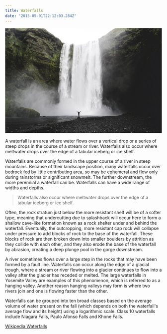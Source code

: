```yaml
---
title: Waterfalls
date: "2015-05-01T22:12:03.284Z"
---
```


![waterfall](./waterfall-1.jpg)

A waterfall is an area where water flows over a vertical drop or a series of steep drops in the course of a stream or river. Waterfalls also occur where meltwater drops over the edge of a tabular iceberg or ice shelf.

Waterfalls are commonly formed in the upper course of a river in steep mountains. Because of their landscape position, many waterfalls occur over bedrock fed by little contributing area, so may be ephemeral and flow only during rainstorms or significant snowmelt. The further downstream, the more perennial a waterfall can be. Waterfalls can have a wide range of widths and depths.

> Waterfalls also occur where meltwater drops over the edge of a tabular iceberg or ice shelf.

Often, the rock stratum just below the more resistant shelf will be of a softer type, meaning that undercutting due to splashback will occur here to form a shallow cave-like formation known as a rock shelter under and behind the waterfall. Eventually, the outcropping, more resistant cap rock will collapse under pressure to add blocks of rock to the base of the waterfall. These blocks of rock are then broken down into smaller boulders by attrition as they collide with each other, and they also erode the base of the waterfall by abrasion, creating a deep plunge pool in the gorge downstream.

A river sometimes flows over a large step in the rocks that may have been formed by a fault line. Waterfalls can occur along the edge of a glacial trough, where a stream or river flowing into a glacier continues to flow into a valley after the glacier has receded or melted. The large waterfalls in Yosemite Valley are examples of this phenomenon, which is referred to as a hanging valley. Another reason hanging valleys may form is where two rivers join and one is flowing faster than the other.

Waterfalls can be grouped into ten broad classes based on the average volume of water present on the fall (which depends on both the waterfall's average flow and its height) using a logarithmic scale. Class 10 waterfalls include Niagara Falls, Paulo Afonso Falls and Khone Falls.

[Wikipedia Waterfalls](https://en.wikipedia.org/wiki/Waterfall)
